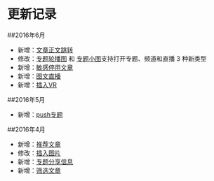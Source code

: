 # 更新记录

##2016年6月
- 新增：[文章正文跳转](chapter28.html)
- 修改：[专题轮播图](chapter13-4.html) 和 [专题小图](chapter13-5.html)支持打开专题、频道和直播 3 种新类型
- 新增：[敏感停用文章](chapter27.html)
- 新增：[图文直播](chapter26.html)
- 新增：[插入VR](chapter25.html)

##2016年5月
- 新增：[push专题](chapter11-2.html)

##2016年4月
- 新增：[推荐文章](chapter23.html)
- 修改：[插入图片](chapter22.html)
- 新增：[专题分享信息](chapter13-6.html)
- 新增：[筛选文章](chapter21.html)


